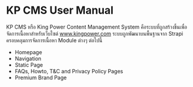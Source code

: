 # KP CMS User Manual
KP CMS หรือ King Power Content Management System คือระบบที่ถูกสร้างขึ้นเพื่อจัดการเนื้อหาสำหรับเว็บไซต์ www.kingpower.com ระบบถูกพัฒนาบนพื้นฐานจาก Strapi ครอบคลุมการจัดการเนื้อหา Module ต่างๆ ต่อไปนี้
* Homepage
* Navigation
* Static Page
* FAQs, Howto, T&C and Privacy Policy Pages
* Premium Brand Page